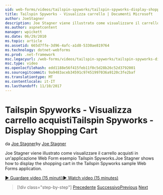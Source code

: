```yaml
---
uid: web-forms/videos/tailspin-spyworks/tailspin-spyworks-display-shopping-cart
title: Tailspin Spyworks - Visualizza carrello | Documenti Microsoft
author: JoeStagner
description: Joe Stagner viene illustrato come visualizzare il carrello acquisti in un'applicazione Web Form esempio Tailspin Spyworks.
ms.author: aspnetcontent
manager: wpickett
ms.date: 06/29/2010
ms.topic: article
ms.assetid: 665d7ffe-3d96-4afc-a1d8-5330ae819764
ms.technology: dotnet-webforms
ms.prod: .net-framework
msc.legacyurl: /web-forms/videos/tailspin-spyworks/tailspin-spyworks-display-shopping-cart
msc.type: video
ms.openlocfilehash: edd1188e56f415feb11f0c5d28b26c52d3792001
ms.sourcegitcommit: 9a9483aceb34591c97451997036a9120c3fe2baf
ms.translationtype: MT
ms.contentlocale: it-IT
ms.lasthandoff: 11/10/2017
---
```

<a name="tailspin-spyworks---display-shopping-cart"></a><span data-ttu-id="b78f9-103">Tailspin Spyworks - Visualizza carrello acquisti</span><span class="sxs-lookup"><span data-stu-id="b78f9-103">Tailspin Spyworks - Display Shopping Cart</span></span>
====================
<span data-ttu-id="b78f9-104">da [Joe Stagner](https://github.com/JoeStagner)</span><span class="sxs-lookup"><span data-stu-id="b78f9-104">by [Joe Stagner](https://github.com/JoeStagner)</span></span>

<span data-ttu-id="b78f9-105">Joe Stagner viene illustrato come visualizzare il carrello acquisti in un'applicazione Web Form esempio Tailspin Spyworks.</span><span class="sxs-lookup"><span data-stu-id="b78f9-105">Joe Stagner shows how to display the shopping cart in the Tailspin Spyworks sample Web Forms application.</span></span>

[<span data-ttu-id="b78f9-106">&#9654; Guardare video (15 minuti)</span><span class="sxs-lookup"><span data-stu-id="b78f9-106">&#9654; Watch video (15 minutes)</span></span>](https://channel9.msdn.com/Blogs/ASP-NET-Site-Videos/tailspin-spyworks-display-shopping-cart)

>[!div class="step-by-step"]
<span data-ttu-id="b78f9-107">[Precedente](tailspin-spyworks-adding-items-to-the-shopping-cart.md)
[Successivo](tailspin-spyworks-update-the-shopping-cart.md)</span><span class="sxs-lookup"><span data-stu-id="b78f9-107">[Previous](tailspin-spyworks-adding-items-to-the-shopping-cart.md)
[Next](tailspin-spyworks-update-the-shopping-cart.md)</span></span>
